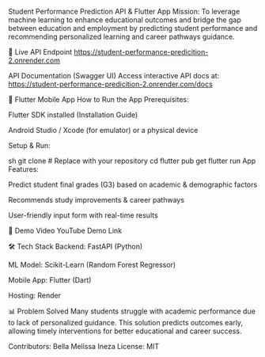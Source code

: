 Student Performance Prediction API & Flutter App
Mission:
To leverage machine learning to enhance educational outcomes and bridge the gap between 
education and employment by predicting student performance and recommending personalized learning and career pathways guidance.

🔗 Live API Endpoint
https://student-performance-predicition-2.onrender.com

API Documentation (Swagger UI)
Access interactive API docs at:
https://student-performance-predicition-2.onrender.com/docs

📱 Flutter Mobile App
How to Run the App
Prerequisites:

Flutter SDK installed (Installation Guide)

Android Studio / Xcode (for emulator) or a physical device

Setup & Run:

sh
git clone <your-repo-link>  # Replace with your repository
cd <project-folder>
flutter pub get
flutter run
App Features:

Predict student final grades (G3) based on academic & demographic factors

Recommends study improvements & career pathways

User-friendly input form with real-time results

🎥 Demo Video
YouTube Demo Link

🛠 Tech Stack
Backend: FastAPI (Python)

ML Model: Scikit-Learn (Random Forest Regressor)

Mobile App: Flutter (Dart)

Hosting: Render

📊 Problem Solved
Many students struggle with academic performance due to lack of personalized guidance. This solution predicts outcomes early, allowing timely interventions for better educational and career success.

Contributors: Bella Melissa Ineza
License: MIT
